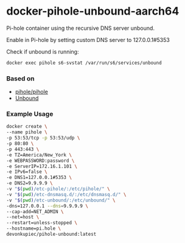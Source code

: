 # docker-pihole-unbound-aarch64


Pi-hole container using the recursive DNS server unbound.

Enable in Pi-hole by setting custom DNS server to 127.0.0.1#5353

Check if unbound is running: 
```sh
docker exec pihole s6-svstat /var/run/s6/services/unbound
```



### Based on


* [pihole/pihole](https://hub.docker.com/r/pihole/pihole/)
* [Unbound](https://docs.pi-hole.net/guides/unbound/)

### Example Usage
```sh
docker create \
--name pihole \
-p 53:53/tcp -p 53:53/udp \
-p 80:80 \
-p 443:443 \
-e TZ=America/New_York \
-e WEBPASSWORD:password \
-e ServerIP=172.16.1.101 \
-e IPv6=false \
-e DNS1=127.0.0.1#5353 \
-e DNS2=9.9.9.9 \
-v "$(pwd)/etc-pihole/:/etc/pihole/" \
-v "$(pwd)/etc-dnsmasq.d/:/etc/dnsmasq.d/" \
-v "$(pwd)/etc-unbound/:/etc/unbound/" \
-dns=127.0.0.1 --dns=9.9.9.9 \
--cap-add=NET_ADMIN \
--net=host \
--restart=unless-stopped \
--hostname=pi.hole \
devonkupiec/pihole-unbound:latest

```
